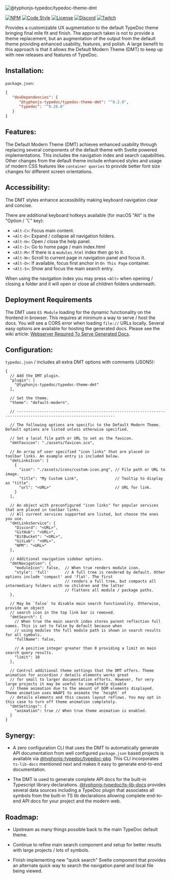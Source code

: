 ![@typhonjs-typedoc/typedoc-theme-dmt](https://i.imgur.com/Sr53g2t.jpg)

[![NPM](https://img.shields.io/npm/v/@typhonjs-typedoc/typedoc-theme-dmt.svg?label=npm)](https://www.npmjs.com/package/@typhonjs-typedoc/typedoc-theme-dmt)
[![Code Style](https://img.shields.io/badge/code%20style-allman-yellowgreen.svg?style=flat)](https://en.wikipedia.org/wiki/Indent_style#Allman_style)
[![License](https://img.shields.io/badge/license-MPLv2-yellowgreen.svg?style=flat)](https://github.com/typhonjs-typedoc/typedoc-theme-dmt/blob/main/LICENSE)
[![Discord](https://img.shields.io/discord/737953117999726592?label=TyphonJS%20Discord)](https://typhonjs.io/discord/)
[![Twitch](https://img.shields.io/twitch/status/typhonrt?style=social)](https://www.twitch.tv/typhonrt)

Provides a customizable UX augmentation to the default TypeDoc theme bringing final mile fit and finish. The approach
taken is not to provide a theme replacement, but an augmentation of the output from the default theme providing
enhanced usability, features, and polish. A large benefit to this approach is that it allows the Default Modern Theme
(DMT) to keep up with new releases and features of TypeDoc.

## Installation:

`package.json`:
```json
{
   "devDependencies": {
      "@typhonjs-typedoc/typedoc-theme-dmt": "^0.2.0",
      "typedoc": "^0.26.6"
   }
}
```

## Features:

The Default Modern Theme (DMT) achieves enhanced usability through replacing several components of the default theme
with Svelte powered implementations. This includes the navigation index and search capabilities. Other changes from
the default theme include enhanced styles and usage of modern CSS features like `container queries` to provide
better font size changes for different screen orientations.

## Accessibility:

The DMT styles enhance accessibility making keyboard navigation clear and concise.

There are additional keyboard hotkeys available (for macOS "Alt" is the "Option / ⌥" key):
- `<Alt-C>`: Focus main content.
- `<Alt-E>`: Expand / collapse all navigation folders.
- `<Alt-H>`: Open / close the help panel.
- `<Alt-I>`: Go to home page / main index.html
- `<Alt-M>`: If there is a `modules.html` index then go to it.
- `<Alt-N>`: Scroll to current page in navigation panel and focus it.
- `<Alt-O>`: If available, focus first anchor in `On This Page` container.
- `<Alt-S>`: Show and focus the main search entry.

When using the navigation index you may press `<Alt>` when opening / closing a folder and it will open or close all
children folders underneath.

## Deployment Requirements

The DMT uses `ES Module` loading for the dynamic functionality on the frontend in browser. This requires at minimum
a way to serve / host the docs. You will see a CORS error when loading `file://` URLs locally. Several easy options are
available for hosting the generated docs. Please see the wiki article: [Webserver Required To Serve Generated Docs](https://github.com/typhonjs-typedoc/typedoc-theme-dmt/wiki/Webserver-Required-To-Serve-Generated-Docs).

## Configuration:

`typedoc.json` / includes all extra DMT options with comments (JSON5):
```json5
{
  // Add the DMT plugin.
  "plugin": [
    "@typhonjs-typedoc/typedoc-theme-dmt"
  ],

  // Set the theme.
  "theme": "default-modern",

  // -----------------------------------------------------------------------------------------------------------------

  // The following options are specific to the Default Modern Theme. Default options are listed unless otherwise specified.

  // Set a local file path or URL to set as the favicon.
  "dmtFavicon": "./assets/favicon.ico",

  // An array of user specified "icon links" that are placed in toolbar links. An example entry is included below.
  "dmtLinksIcon": [
    {
      "icon": "./assets/icons/custom-icon.png", // File path or URL to image.
      "title": "My Custom Link",                // Tooltip to display as "title".
      "url": "<URL>"                            // URL for link.
    }
  ],

  // An object with preconfigured "icon links" for popular services that are placed in toolbar links.
  // All current services supported are listed, but choose the ones you use.
  "dmtLinksService": {
    "Discord": "<URL>",
    "GitHub": "<URL>",
    "BitBucket": "<URL>",
    "GitLab": "<URL>",
    "NPM": "<URL>"
  },

  // Additional navigation sidebar options.
  "dmtNavigation": {
    "moduleIcon": false,  // When true renders module icon.
    "style": 'full'       // A full tree is rendered by default. Other options include 'compact' and 'flat'. The first
                          // renders a full tree, but compacts all intermediary folders with no children and the latter
                          // flattens all module / package paths.
  },

  // May be `false` to disable main search functionality. Otherwise, provide an object
  // search icon in the top link bar is removed.
  "dmtSearch": {
    // When true the main search index stores parent reflection full names. This is set to false by default because when
    // using modules the full module path is shown in search results for all symbols.
    "fullName": false,

    // A positive integer greater than 0 providing a limit on main search query results.
    "limit": 10
  },

  // Control additional theme settings that the DMT offers. Theme animation for accordion / details elements works great
  // for small to larger documentation efforts. However, for very large projects it may be useful to completely disable
  // theme animation due to the amount of DOM elements displayed. Theme animation uses WAAPI to animate the `height` of
  // details elements and this causes layout reflows. You may opt in this case to turn off theme animation completely.
  "dmtSettings": {
    "animation": true // When true theme animation is enabled.
  }
}
```

## Synergy:
- A zero configuration CLI that uses the DMT to automatically generate API documentation from well configured
`package.json` based projects is available via [@typhonjs-typedoc/typedoc-pkg](https://www.npmjs.com/package/@typhonjs-typedoc/typedoc-pkg).
This CLI incorporates `ts-lib-docs` mentioned next and makes it easy to generate end-to-end documentation.


- The DMT is used to generate complete API docs for the built-in Typescript library declarations.
[@typhonjs-typedoc/ts-lib-docs](https://www.npmjs.com/package/@typhonjs-typedoc/ts-lib-docs) provides several data
sources including a TypeDoc plugin that associates all symbols from the built-in TS lib declarations allowing complete
end-to-end API docs for your project and the modern web.

## Roadmap:
- Upstream as many things possible back to the main TypeDoc default theme.

- Continue to refine main search component and setup for better results with large projects / lots of symbols.

- Finish implementing new "quick search" Svelte component that provides an alternate quick way to search the navigation
panel and local file being viewed.
